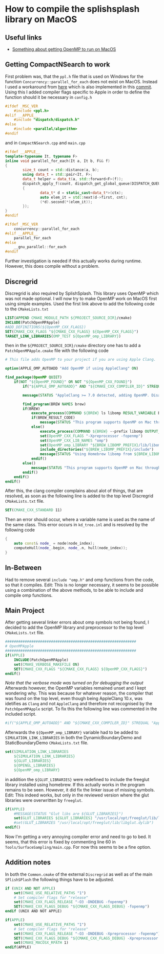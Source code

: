 # How to compile the splishsplash library on MacOS
## Useful links
* [Something about getting OpenMP to run on MacOS](https://iscinumpy.gitlab.io/post/omp-on-high-sierra/)

## Getting CompactNSearch to work
First problem was, that the `ppl.h` file that is used on Windows for the function `Concurrency::parallel_for_each` does not exist on MacOS.
Instead I used a workaround from [here](https://xenakios.wordpress.com/2014/09/29/concurrency-in-c-the-cross-platform-way/) which is also
implemented in this [commit](https://github.com/zelmon64/PSMoveService/commit/476805b7ba323c4a4bbe3e7fe4050e2369c7b180). Using this I added
compiler flags specific to Apple in order to define the function should it be necessary in `config.h`
```c++
#ifdef _MSC_VER
	#include <ppl.h>
#elif __APPLE__
	#include "dispatch/dispatch.h"
#else
	#include <parallel/algorithm>
#endif
```
and in `CompactNSearch.cpp` and `main.cpp`
```c++
#ifdef __APPLE__
template<typename It, typename F>
inline void parallel_for_each(It a, It b, F&& f)
{
        size_t count = std::distance(a, b);
        using data_t = std::pair<It, F>;
        data_t helper = data_t(a, std::forward<F>(f));
        dispatch_apply_f(count, dispatch_get_global_queue(DISPATCH_QUEUE_PRIORITY_DEFAULT, 0), &helper, [](void* ctx, size_t cnt)
        {
                data_t* d = static_cast<data_t*>(ctx);
                auto elem_it = std::next(d->first, cnt);
                (*d).second(*(elem_it));
        });
}
#endif
```
```c++
#ifdef _MSC_VER
	concurrency::parallel_for_each
#elif __APPLE__
	parallel_for_each
#else
	__gnu_parallel::for_each
#endif
```
Further investigation is needed if this actually works during runtime. However, this does compile without a problem.

## Discregrid
Discregrid is also required by SplishSplash. This library uses OpenMP which was not made optional. I will now try to make OpenMP work on MacOS first using simple examples. Used the first link above to add the following code to the `CMakeLists.txt`
```cmake
LIST(APPEND CMAKE_MODULE_PATH ${PROJECT_SOURCE_DIR}/cmake)
INCLUDE(PatchOpenMPApple)
#ADD_DEFINITIONS(${OpenMP_CXX_FLAGS})
SET(CMAKE_CXX_FLAGS "${CMAKE_CXX_FLAGS} ${OpenMP_CXX_FLAGS}")
TARGET_LINK_LIBRARIES(OMP_TEST ${OpenMP_omp_LIBRARY})
```
then in the `${PROJECT_SOURCE_DIR}/cmake` directory one has to add a `PatchOpenMPApple.cmake` file with the following code
```cmake
# This file adds OpenMP to your project if you are using Apple Clang.

option(APPLE_OMP_AUTOADD "Add OpenMP if using AppleClang" ON)

find_package(OpenMP QUIET)
    if(NOT "${OpenMP_FOUND}" OR NOT "${OpenMP_CXX_FOUND}")
        if("${APPLE_OMP_AUTOADD}" AND "${CMAKE_CXX_COMPILER_ID}" STREQUAL "AppleClang" AND NOT CMAKE_CXX_COMPILER_VERSION VERSION_LESS "7")

        message(STATUS "AppleClang >= 7.0 detected, adding OpenMP. Disable with -DAPPLE_OMP_AUTOADD=OFF")

        find_program(BREW NAMES brew)
        if(BREW)
            execute_process(COMMAND ${BREW} ls libomp RESULT_VARIABLE BREW_RESULT_CODE OUTPUT_QUIET ERROR_QUIET)
            if(BREW_RESULT_CODE)
                message(STATUS "This program supports OpenMP on Mac through Brew. Please run \"brew install libomp\"")
            else()
                execute_process(COMMAND ${BREW} --prefix libomp OUTPUT_VARIABLE BREW_LIBOMP_PREFIX OUTPUT_STRIP_TRAILING_WHITESPACE)
                set(OpenMP_CXX_FLAGS "-Xpreprocessor -fopenmp")
                set(OpenMP_CXX_LIB_NAMES "omp")
                set(OpenMP_omp_LIBRARY "${BREW_LIBOMP_PREFIX}/lib/libomp.dylib")
                include_directories("${BREW_LIBOMP_PREFIX}/include")
                message(STATUS "Using Homebrew libomp from ${BREW_LIBOMP_PREFIX}")
            endif()
        else()
            message(STATUS "This program supports OpenMP on Mac through Homebrew, installing Homebrew recommmended https://brew.sh")
        endif()
    endif()
endif()
```
After this, the clang compiler complains about alot of things, that are resolved, as soon as the following line is added to the top level Discregrid `CMakeLists.txt` file.
```cmake
SET(CMAKE_CXX_STANDARD 11)
```
Then an error should occur, where a variable name is used as the name of the same class. This error occurs in `kd_tree.inl` and is resolved by the following code
```c++
{
	auto const& node_ = node(node_index);
	computeHull(node_.begin, node_.n, hull(node_index));
}
```

## In-Between
Had to remove several `include "omp.h"` and omp functions from the code, so that it compiles. 
Edit: This is no longer necessary, it seems to be possible using a combination of the above methods, to be able to include and compile omp functions. 

## Main Project
After getting several linker errors about omp symbols not being found, I decided to add the OpenMP library and preprocessor to the top level `CMakeLists.txt` file.
```cmake
############################################################
# OpenMPApple
############################################################
if(APPLE)
    INCLUDE(PatchOpenMPApple)
    set(CMAKE_VERBOSE_MAKEFILE ON)
    SET(CMAKE_CXX_FLAGS "${CMAKE_CXX_FLAGS} ${OpenMP_CXX_FLAGS}")
endif()
```
*Note that the verbose mode was turned on for debugging the output* Afterwards however, the OpenMP variables remained unset and I kept wondering why. This was because for whatever reason, the compiler that was found on the top level, even though being AppleClang 10.x, was idetifies as `Clang` and not `AppleClang` and therefore not recognised by the `PatchOpenMPApple` script. To fix this the following line was commented in the included script.
```cmake
#if("${APPLE_OMP_AUTOADD}" AND "${CMAKE_CXX_COMPILER_ID}" STREQUAL "AppleClang" AND NOT CMAKE_CXX_COMPILER_VERSION VERSION_LESS "7")
```
Afterwards the `${OpenMP_omp_LIBRARY}` variable had to be added to `SIMULATION_LINK_LIBRARIES` in both the DynamicBoundaryDemo and StaticBoundaryDemo `CMakeLists.txt` file.
```cmake
set(SIMULATION_LINK_LIBRARIES
	${SIMULATION_LINK_LIBRARIES}
	${GLUT_LIBRARIES}
	${OPENGL_LIBRARIES}
	${OpenMP_omp_LIBRARY}
```
in addition the `${GLUT_LIBRARIES}` were redefined to include the freeglut library installed using homebrew. If this actually works in the program remains to be seen. However, it did fix the linker issue of missing symbols. Edit: This indeed works, but only in the reviewed version where the glut libraries were overwritten by `freeglut`.
```cmake
if(APPLE)
	#MESSAGE(STATUS "Glut libs are ${GLUT_LIBRARIES}")
	set(GLUT_LIBRARIES ${GLUT_LIBRARIES} "/usr/local/opt/freeglut/lib/libglut.dylib")
	#set(GLUT_LIBRARIES "/usr/local/opt/freeglut/lib/libglut.dylib")
endif()
```
Now I'm getting a very annoying compiler error and need to go to bed. 
It seems, that this error is fixed by commenting line 60 in `Tools/SurfaceSampling/main.cpp`. For now this seems to be a fine option. 

## Addition notes
In both the `Common.cmake` of the external `Discregrid` as well as of the main `SPlishSPlash` the following things have to be adjusted. 
```cmake
if (UNIX AND NOT APPLE)
    set(CMAKE_USE_RELATIVE_PATHS "1")
    # Set compiler flags for "release"
    set(CMAKE_CXX_FLAGS_RELEASE "-O3 -DNDEBUG -fopenmp") 
    SET(CMAKE_CXX_FLAGS_DEBUG "${CMAKE_CXX_FLAGS_DEBUG} -fopenmp") 
endif (UNIX AND NOT APPLE)

if(APPLE)
    set(CMAKE_USE_RELATIVE_PATHS "1")
    # Set compiler flags for "release"
    set(CMAKE_CXX_FLAGS_RELEASE "-O3 -DNDEBUG -Xpreprocessor -fopenmp")
    SET(CMAKE_CXX_FLAGS_DEBUG "${CMAKE_CXX_FLAGS_DEBUG} -Xpreprocessor -fopenmp")
    set(CMAKE_MACOSX_RPATH 1)
endif(APPLE)
```

